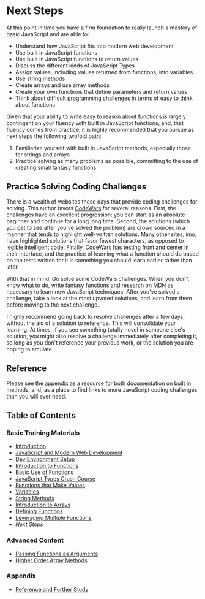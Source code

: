 # Next Steps

At this point in time you have a firm foundation to really launch a mastery of basic JavaScript and are able to:

- Understand how JavaScript fits into modern web development
- Use built in JavaScript functions
- Use built in JavaScript functions to return values
- Discuss the different kinds of JavaScript Types
- Assign values, including values returned from functions, into variables
- Use string methods
- Create arrays and use array methods
- Create your own functions that define parameters and return values
- Think about difficult programming challenges in terms of easy to think about functions

Given that your ability to write easy to reason about functions is largely contingent on your fluency with built in JavaScript functions, and, that fluency comes from practice, it is highly recommended that you pursue as next steps the following twofold path:

1) Familiarize yourself with built in JavaScript methods, especially those for strings and arrays
2) Practice solving as many problems as possible, committing to the use of creating small fantasy functions

## Practice Solving Coding Challenges

There is a wealth of websites these days that provide coding challenges for solving. This author favors [CodeWars](https://codewars.com) for several reasons. First, the challenges have an excellent progression: you can start as an absolute beginner and continue for a long long time. Second, the solutions (which you get to see after you've solved the problem) are crowd sourced in a manner that tends to highlight well-written solutions. Many other sites, imo, have highlighted solutions that favor fewest characters, as opposed to legible intelligent code. Finally, CodeWars has testing front and center in their interface, and the practice of learning what a function should do based on the tests written for it is something you should learn earlier rather than later.

With that in mind. Go solve some CodeWars challenges. When you don't know what to do, write fantasy functions and research on MDN as necessary to learn new JavaScript techniques. After you've solved a challenge, take a look at the most upvoted solutions, and learn from them before moving to the next challenge.

I highly recommend going back to resolve challenges after a few days, without the aid of a solution to reference. This will consolidate your learning. At times, if you see something totally novel in someone else's solution, you might also resolve a challenge immediately after completing it, so long as you don't reference your previous work, or the solution you are hoping to emulate.

## Reference

Please see the appendix as a resource for both documentation on built in methods, and, as a place to find links to more JavaScript coding challenges than you will ever need.

## Table of Contents

### Basic Training Materials

- [Introduction](../README.md)
- [JavaScript and Modern Web Development](modern_web_development.md)
- [Dev Environment Setup](setup.md)
- [Introduction to Functions](intro_to_javascript_functions.md)
- [Basic Use of Functions](basic_use_of_functions.md)
- [JavaScript Types Crash Course](type_crash_course.md)
- [Functions that Make Values](functions_that_make_values.md)
- [Variables](variables.md)
- [String Methods](string_methods.md)
- [Introduction to Arrays](intro_to_arrays.md)
- [Defining Functions](defining_functions.md)
- [Leveraging Multiple Functions](leveraging_multiple_functions.md)
- *Next Steps*

### Advanced Content

- [Passing Functions as Arguments](passing_functions_as_arguments.md)
- [Higher Order Array Methods](higher_order_array_methods.md)

### Appendix

- [Reference and Further Study](reference.md)
